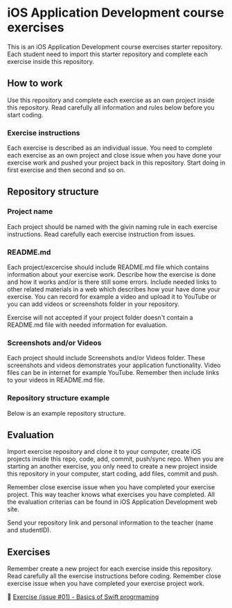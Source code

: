 # iOS Application Development course exercises
This is an iOS Application Development course exercises starter repository.
Each student need to import this starter repository and complete each exercise
inside this repository.

## How to work
Use this repository and complete each exercise as an own project inside this 
repository. Read carefully all information and rules below before you start 
coding.

### Exercise instructions
Each exercise is described as an individual issue. You need to complete each 
exercise as an own project and close issue when you have done your exercise 
work and pushed your project back in this repository. Start doing in first 
exercise and then second and so on.

## Repository structure

### Project name
Each project should be named with the givin naming rule in each exercise 
instructions. Read carefully each exercise instruction from issues.

### README.md
Each project/excercise should include README.md file which contains information 
about your exercise work. Describe how the exercise is done and how it works 
and/or is there still some errors. Include needed links to other related 
materials in a web which describes how your have done your exercise. 
You can record for example a video and upload it to YouTube or you can add 
videos or screenshots folder in your repository.

Exercise will not accepted if your project folder doesn't contain a README.md 
file with needed information for evaluation.

### Screenshots and/or Videos
Each project should include Screenshots and/or Videos folder. These screenshots
and videos demonstrates your application functionality. Video files can be in 
internet for example YouTube. Remember then include links to your videos in 
README.md file.

### Repository structure example
Below is an example repository structure.

## Evaluation 
Import exercise repository and clone it to your computer, create iOS 
projects inside this repo, code, add, commit, push/sync repo. When you are 
starting an another exercise, you only need to create a new project inside this 
repository in your computer, start coding, add files, commit and push. 

Remember close exercise issue when you have completed your exercise project. 
This way teacher knows what exercises you have completed. All the evaluation 
criterias can be found in iOS Application Development web site.

Send your repository link and personal information to the teacher (name and studentID).

## Exercises 
Remember create a new project for each exercise inside this repository. Read 
carefully all the exercise instructions before coding. Remember close exercise 
issue when you have completed your exercise project work.

:small_orange_diamond: [Exercise (issue #01) - Basics of Swift progrmaming](https://gitlab.labranet.jamk.fi/TTOW0420/iOS-Application-Development-Exercises/issues/1) <br/>

